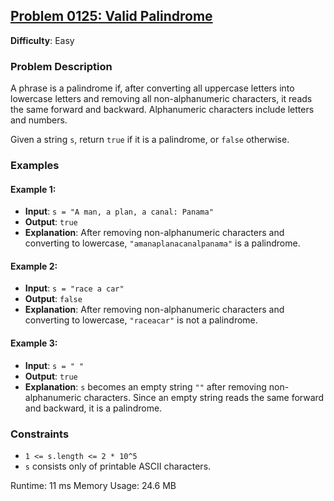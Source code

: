 ## [Problem 0125: Valid Palindrome](https://leetcode.com/problems/valid-palindrome/)

**Difficulty**: Easy  

### Problem Description

A phrase is a palindrome if, after converting all uppercase letters into lowercase letters and removing all non-alphanumeric characters, it reads the same forward and backward. Alphanumeric characters include letters and numbers.

Given a string `s`, return `true` if it is a palindrome, or `false` otherwise.

### Examples

#### Example 1:
- **Input**: `s = "A man, a plan, a canal: Panama"`
- **Output**: `true`
- **Explanation**: After removing non-alphanumeric characters and converting to lowercase, `"amanaplanacanalpanama"` is a palindrome.

#### Example 2:
- **Input**: `s = "race a car"`
- **Output**: `false`
- **Explanation**: After removing non-alphanumeric characters and converting to lowercase, `"raceacar"` is not a palindrome.

#### Example 3:
- **Input**: `s = " "`
- **Output**: `true`
- **Explanation**: `s` becomes an empty string `""` after removing non-alphanumeric characters. Since an empty string reads the same forward and backward, it is a palindrome.

### Constraints

- `1 <= s.length <= 2 * 10^5`
- `s` consists only of printable ASCII characters.

Runtime: 11 ms
Memory Usage: 24.6 MB